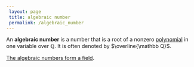 ```yaml
---
 layout: page
 title: algebraic number
 permalink: /algebraic_number
---
```


An **algebraic number** is a number that is a root of a nonzero [polynomial](https://defsmath.github.io/DefsMath/polynomial_ring) in one variable over $\mathbb Q$. It is often denoted by $\overline{\mathbb Q}$. 

[The algebraic numbers form a field](https://defsmath.github.io/DefsMath/algebraic_numbers_form_a_field).